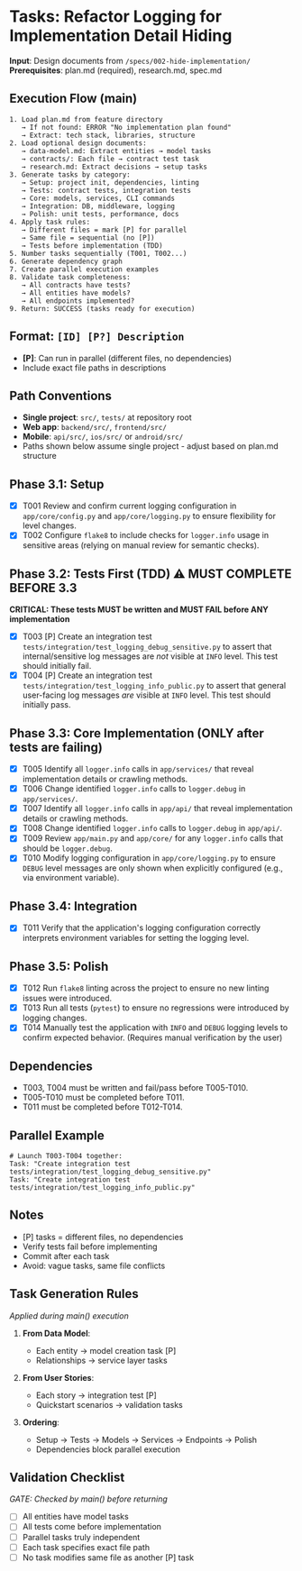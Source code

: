 # Tasks: Refactor Logging for Implementation Detail Hiding

**Input**: Design documents from `/specs/002-hide-implementation/`
**Prerequisites**: plan.md (required), research.md, spec.md

## Execution Flow (main)
```
1. Load plan.md from feature directory
   → If not found: ERROR "No implementation plan found"
   → Extract: tech stack, libraries, structure
2. Load optional design documents:
   → data-model.md: Extract entities → model tasks
   → contracts/: Each file → contract test task
   → research.md: Extract decisions → setup tasks
3. Generate tasks by category:
   → Setup: project init, dependencies, linting
   → Tests: contract tests, integration tests
   → Core: models, services, CLI commands
   → Integration: DB, middleware, logging
   → Polish: unit tests, performance, docs
4. Apply task rules:
   → Different files = mark [P] for parallel
   → Same file = sequential (no [P])
   → Tests before implementation (TDD)
5. Number tasks sequentially (T001, T002...)
6. Generate dependency graph
7. Create parallel execution examples
8. Validate task completeness:
   → All contracts have tests?
   → All entities have models?
   → All endpoints implemented?
9. Return: SUCCESS (tasks ready for execution)
```

## Format: `[ID] [P?] Description`
- **[P]**: Can run in parallel (different files, no dependencies)
- Include exact file paths in descriptions

## Path Conventions
- **Single project**: `src/`, `tests/` at repository root
- **Web app**: `backend/src/`, `frontend/src/`
- **Mobile**: `api/src/`, `ios/src/` or `android/src/`
- Paths shown below assume single project - adjust based on plan.md structure

## Phase 3.1: Setup
- [x] T001 Review and confirm current logging configuration in `app/core/config.py` and `app/core/logging.py` to ensure flexibility for level changes.
- [x] T002 Configure `flake8` to include checks for `logger.info` usage in sensitive areas (relying on manual review for semantic checks).

## Phase 3.2: Tests First (TDD) ⚠️ MUST COMPLETE BEFORE 3.3
**CRITICAL: These tests MUST be written and MUST FAIL before ANY implementation**

- [x] T003 [P] Create an integration test `tests/integration/test_logging_debug_sensitive.py` to assert that internal/sensitive log messages are *not* visible at `INFO` level. This test should initially fail.
- [x] T004 [P] Create an integration test `tests/integration/test_logging_info_public.py` to assert that general user-facing log messages *are* visible at `INFO` level. This test should initially pass.

## Phase 3.3: Core Implementation (ONLY after tests are failing)
- [x] T005 Identify all `logger.info` calls in `app/services/` that reveal implementation details or crawling methods.
- [x] T006 Change identified `logger.info` calls to `logger.debug` in `app/services/`.
- [x] T007 Identify all `logger.info` calls in `app/api/` that reveal implementation details or crawling methods.
- [x] T008 Change identified `logger.info` calls to `logger.debug` in `app/api/`.
- [x] T009 Review `app/main.py` and `app/core/` for any `logger.info` calls that should be `logger.debug`.
- [x] T010 Modify logging configuration in `app/core/logging.py` to ensure `DEBUG` level messages are only shown when explicitly configured (e.g., via environment variable).

## Phase 3.4: Integration
- [x] T011 Verify that the application's logging configuration correctly interprets environment variables for setting the logging level.

## Phase 3.5: Polish
- [x] T012 Run `flake8` linting across the project to ensure no new linting issues were introduced.
- [x] T013 Run all tests (`pytest`) to ensure no regressions were introduced by logging changes.
- [x] T014 Manually test the application with `INFO` and `DEBUG` logging levels to confirm expected behavior. (Requires manual verification by the user)

## Dependencies
- T003, T004 must be written and fail/pass before T005-T010.
- T005-T010 must be completed before T011.
- T011 must be completed before T012-T014.

## Parallel Example
```
# Launch T003-T004 together:
Task: "Create integration test tests/integration/test_logging_debug_sensitive.py"
Task: "Create integration test tests/integration/test_logging_info_public.py"
```

## Notes
- [P] tasks = different files, no dependencies
- Verify tests fail before implementing
- Commit after each task
- Avoid: vague tasks, same file conflicts

## Task Generation Rules
*Applied during main() execution*

1. **From Data Model**:
   - Each entity → model creation task [P]
   - Relationships → service layer tasks
   
2. **From User Stories**:
   - Each story → integration test [P]
   - Quickstart scenarios → validation tasks

3. **Ordering**:
   - Setup → Tests → Models → Services → Endpoints → Polish
   - Dependencies block parallel execution

## Validation Checklist
*GATE: Checked by main() before returning*

- [ ] All entities have model tasks
- [ ] All tests come before implementation
- [ ] Parallel tasks truly independent
- [ ] Each task specifies exact file path
- [ ] No task modifies same file as another [P] task